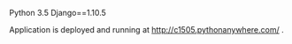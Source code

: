 Python 3.5
Django==1.10.5

Application is deployed and running at http://c1505.pythonanywhere.com/ .    
